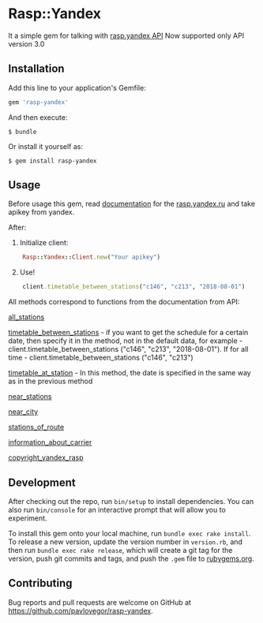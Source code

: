 # Rasp::Yandex

It a simple gem for talking with [rasp.yandex API](https://tech.yandex.ru/rasp/)
Now supported only API version 3.0

## Installation

Add this line to your application's Gemfile:

```ruby
gem 'rasp-yandex'
```

And then execute:

    $ bundle

Or install it yourself as:

    $ gem install rasp-yandex

## Usage
Before usage this gem, read [documentation](https://tech.yandex.ru/rasp/doc/concepts/about-docpage/) for the [rasp.yandex.ru](https://rasp.yandex.ru/) and take apikey from yandex.

After:

1. Initialize client:

```ruby
    Rasp::Yandex::Client.new("Your apikey")
```
2. Use!

```ruby
    client.timetable_between_stations("c146", "c213", "2018-08-01")
```
All methods correspond to functions from the documentation from API:

[all_stations](https://tech.yandex.ru/rasp/doc/reference/stations-list-docpage/)

[timetable_between_stations](https://tech.yandex.ru/rasp/doc/reference/schedule-point-point-docpage/) - if you want to get the schedule for a certain date, then specify it in the method, not in the default data, for example - client.timetable_between_stations ("c146", "c213", "2018-08-01"). If for all time - client.timetable_between_stations ("c146", "c213")

[timetable_at_station](https://tech.yandex.ru/rasp/doc/reference/schedule-on-station-docpage/) - In this method, the date is specified in the same way as in the previous method

[near_stations](https://tech.yandex.ru/rasp/doc/reference/query-nearest-station-docpage/)

[near_city](https://tech.yandex.ru/rasp/doc/reference/nearest-settlement-docpage/)

[stations_of_route](https://tech.yandex.ru/rasp/doc/reference/list-stations-route-docpage/)

[information_about_carrier](https://tech.yandex.ru/rasp/doc/reference/query-carrier-docpage/)

[copyright_yandex_rasp](https://tech.yandex.ru/rasp/doc/reference/query-copyright-docpage/)

## Development

After checking out the repo, run `bin/setup` to install dependencies. You can also run `bin/console` for an interactive prompt that will allow you to experiment.

To install this gem onto your local machine, run `bundle exec rake install`. To release a new version, update the version number in `version.rb`, and then run `bundle exec rake release`, which will create a git tag for the version, push git commits and tags, and push the `.gem` file to [rubygems.org](https://rubygems.org).

## Contributing

Bug reports and pull requests are welcome on GitHub at https://github.com/pavlovegor/rasp-yandex.
